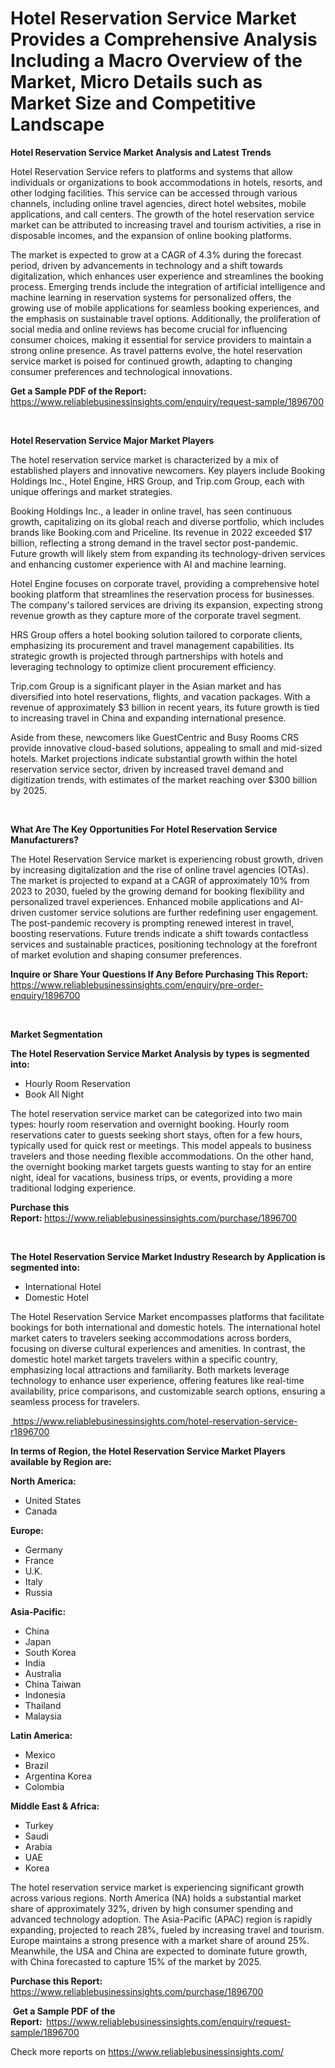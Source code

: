 <p><h1>Hotel Reservation Service Market Provides a Comprehensive Analysis Including a Macro Overview of the Market, Micro Details such as Market Size and Competitive Landscape</h1></p><p><strong>Hotel Reservation Service Market Analysis and Latest Trends</strong></p>
<p><p>Hotel Reservation Service refers to platforms and systems that allow individuals or organizations to book accommodations in hotels, resorts, and other lodging facilities. This service can be accessed through various channels, including online travel agencies, direct hotel websites, mobile applications, and call centers. The growth of the hotel reservation service market can be attributed to increasing travel and tourism activities, a rise in disposable incomes, and the expansion of online booking platforms. </p><p>The market is expected to grow at a CAGR of 4.3% during the forecast period, driven by advancements in technology and a shift towards digitalization, which enhances user experience and streamlines the booking process. Emerging trends include the integration of artificial intelligence and machine learning in reservation systems for personalized offers, the growing use of mobile applications for seamless booking experiences, and the emphasis on sustainable travel options. Additionally, the proliferation of social media and online reviews has become crucial for influencing consumer choices, making it essential for service providers to maintain a strong online presence. As travel patterns evolve, the hotel reservation service market is poised for continued growth, adapting to changing consumer preferences and technological innovations.</p></p>
<p><strong>Get a Sample PDF of the Report:&nbsp;</strong> <a href="https://www.reliablebusinessinsights.com/enquiry/request-sample/1896700?utm_campaign=3077&utm_medium=2&utm_source=Github&utm_content=ia&utm_term=11032025&utm_id=hotel-reservation-service">https://www.reliablebusinessinsights.com/enquiry/request-sample/1896700</a></p>
<p>&nbsp;</p>
<p><strong>Hotel Reservation Service Major Market Players</strong></p>
<p><p>The hotel reservation service market is characterized by a mix of established players and innovative newcomers. Key players include Booking Holdings Inc., Hotel Engine, HRS Group, and Trip.com Group, each with unique offerings and market strategies. </p><p>Booking Holdings Inc., a leader in online travel, has seen continuous growth, capitalizing on its global reach and diverse portfolio, which includes brands like Booking.com and Priceline. Its revenue in 2022 exceeded $17 billion, reflecting a strong demand in the travel sector post-pandemic. Future growth will likely stem from expanding its technology-driven services and enhancing customer experience with AI and machine learning.</p><p>Hotel Engine focuses on corporate travel, providing a comprehensive hotel booking platform that streamlines the reservation process for businesses. The company's tailored services are driving its expansion, expecting strong revenue growth as they capture more of the corporate travel segment.</p><p>HRS Group offers a hotel booking solution tailored to corporate clients, emphasizing its procurement and travel management capabilities. Its strategic growth is projected through partnerships with hotels and leveraging technology to optimize client procurement efficiency.</p><p>Trip.com Group is a significant player in the Asian market and has diversified into hotel reservations, flights, and vacation packages. With a revenue of approximately $3 billion in recent years, its future growth is tied to increasing travel in China and expanding international presence.</p><p>Aside from these, newcomers like GuestCentric and Busy Rooms CRS provide innovative cloud-based solutions, appealing to small and mid-sized hotels. Market projections indicate substantial growth within the hotel reservation service sector, driven by increased travel demand and digitization trends, with estimates of the market reaching over $300 billion by 2025.</p></p>
<p>&nbsp;</p>
<p><strong>What Are The Key Opportunities For Hotel Reservation Service Manufacturers?</strong></p>
<p><p>The Hotel Reservation Service market is experiencing robust growth, driven by increasing digitalization and the rise of online travel agencies (OTAs). The market is projected to expand at a CAGR of approximately 10% from 2023 to 2030, fueled by the growing demand for booking flexibility and personalized travel experiences. Enhanced mobile applications and AI-driven customer service solutions are further redefining user engagement. The post-pandemic recovery is prompting renewed interest in travel, boosting reservations. Future trends indicate a shift towards contactless services and sustainable practices, positioning technology at the forefront of market evolution and shaping consumer preferences.</p></p>
<p><strong>Inquire or Share Your Questions If Any Before Purchasing This Report:</strong> <a href="https://www.reliablebusinessinsights.com/enquiry/pre-order-enquiry/1896700?utm_campaign=3077&utm_medium=2&utm_source=Github&utm_content=ia&utm_term=11032025&utm_id=hotel-reservation-service">https://www.reliablebusinessinsights.com/enquiry/pre-order-enquiry/1896700</a></p>
<p>&nbsp;</p>
<p><strong>Market Segmentation</strong></p>
<p><strong>The Hotel Reservation Service Market Analysis by types is segmented into:</strong></p>
<p><ul><li>Hourly Room Reservation</li><li>Book All Night</li></ul></p>
<p><p>The hotel reservation service market can be categorized into two main types: hourly room reservation and overnight booking. Hourly room reservations cater to guests seeking short stays, often for a few hours, typically used for quick rest or meetings. This model appeals to business travelers and those needing flexible accommodations. On the other hand, the overnight booking market targets guests wanting to stay for an entire night, ideal for vacations, business trips, or events, providing a more traditional lodging experience.</p></p>
<p><strong>Purchase this Report:&nbsp;</strong><a href="https://www.reliablebusinessinsights.com/purchase/1896700?utm_campaign=3077&utm_medium=2&utm_source=Github&utm_content=ia&utm_term=11032025&utm_id=hotel-reservation-service">https://www.reliablebusinessinsights.com/purchase/1896700</a></p>
<p>&nbsp;</p>
<p><strong>The Hotel Reservation Service Market Industry Research by Application is segmented into:</strong></p>
<p><ul><li>International Hotel</li><li>Domestic Hotel</li></ul></p>
<p><p>The Hotel Reservation Service Market encompasses platforms that facilitate bookings for both international and domestic hotels. The international hotel market caters to travelers seeking accommodations across borders, focusing on diverse cultural experiences and amenities. In contrast, the domestic hotel market targets travelers within a specific country, emphasizing local attractions and familiarity. Both markets leverage technology to enhance user experience, offering features like real-time availability, price comparisons, and customizable search options, ensuring a seamless process for travelers.</p></p>
<p><a href="https://www.reliablebusinessinsights.com/hotel-reservation-service-r1896700?utm_campaign=3077&utm_medium=2&utm_source=Github&utm_content=ia&utm_term=11032025&utm_id=hotel-reservation-service">&nbsp;https://www.reliablebusinessinsights.com/hotel-reservation-service-r1896700</a></p>
<p><strong>In terms of Region, the Hotel Reservation Service Market Players available by Region are:</strong></p>
<p>
    <p> <strong> North America: </strong>
        <ul>
            <li>United States</li>
            <li>Canada</li>
        </ul>
        </p> 
    <p> <strong> Europe: </strong>
        <ul>
            <li>Germany</li>
            <li>France</li>
            <li>U.K.</li>
            <li>Italy</li>
            <li>Russia</li>
        </ul>
        </p> 
    <p> <strong> Asia-Pacific: </strong>
        <ul>
            <li>China</li>
            <li>Japan</li>
            <li>South Korea</li>
            <li>India</li>
            <li>Australia</li>
            <li>China Taiwan</li>
            <li>Indonesia</li>
            <li>Thailand</li>
            <li>Malaysia</li>
        </ul>
        </p> 
    <p> <strong> Latin America: </strong>
        <ul>
            <li>Mexico</li>
            <li>Brazil</li>
            <li>Argentina Korea</li>
            <li>Colombia</li>
        </ul>
        </p> 
    <p> <strong> Middle East & Africa: </strong>
        <ul>
            <li>Turkey</li>
            <li>Saudi</li>
            <li>Arabia</li>
            <li>UAE</li>
            <li>Korea</li>
        </ul>
    </p>
    </p>
<p><p>The hotel reservation service market is experiencing significant growth across various regions. North America (NA) holds a substantial market share of approximately 32%, driven by high consumer spending and advanced technology adoption. The Asia-Pacific (APAC) region is rapidly expanding, projected to reach 28%, fueled by increasing travel and tourism. Europe maintains a strong presence with a market share of around 25%. Meanwhile, the USA and China are expected to dominate future growth, with China forecasted to capture 15% of the market by 2025.</p></p>
<p><strong>Purchase this Report: </strong><a href="https://www.reliablebusinessinsights.com/purchase/1896700?utm_campaign=3077&utm_medium=2&utm_source=Github&utm_content=ia&utm_term=11032025&utm_id=hotel-reservation-service">https://www.reliablebusinessinsights.com/purchase/1896700</a></p>
<p>&nbsp;<strong>Get a Sample PDF of the Report:&nbsp;&nbsp;</strong><a href="https://www.reliablebusinessinsights.com/enquiry/request-sample/1896700?utm_campaign=3077&utm_medium=2&utm_source=Github&utm_content=ia&utm_term=11032025&utm_id=hotel-reservation-service">https://www.reliablebusinessinsights.com/enquiry/request-sample/1896700</a></p>
<p><strong></strong></p>
<p>Check more reports on <a href="https://www.reliablebusinessinsights.com/?utm_campaign=3077&utm_medium=2&utm_source=Github&utm_content=ia&utm_term=11032025&utm_id=hotel-reservation-service">https://www.reliablebusinessinsights.com/</a></p>